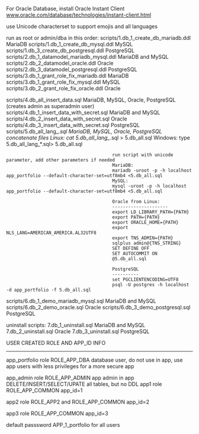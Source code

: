 For Oracle Database, install Oracle Instant Client
www.oracle.com/database/technologies/instant-client.html

use Unicode characterset to support emojis and all languages

run as root or admin/dba in this order:
scripts/1.db_1_create_db_mariadb.ddl 		MariaDB
scripts/1.db_1_create_db_mysql.ddl 			MySQL
scripts/1.db_3_create_db_postgresql.ddl 	PostgreSQL
scripts/2.db_1_datamodel_mariadb_mysql.ddl 	MariaDB and MySQL
scripts/2.db_2_datamodel_oracle.ddl 		Oracle
scripts/2.db_3_datamodel_postgresql.ddl 	PostgreSQL
scripts/3.db_1_grant_role_fix_mariadb.ddl	MariaDB
scripts/3.db_1_grant_role_fix_mysql.ddl		MySQL
scripts/3.db_2_grant_role_fix_oracle.ddl 	Oracle

scripts/4.db_all_insert_data.sql			MariaDB, MySQL, Oracle, PostgreSQL (creates admin as superadmin user)
scripts/4.db_1_insert_data_with_secret.sql	MariaDB and MySQL
scripts/4.db_2_insert_data_with_secret.sql	Oracle
scripts/4.db_3_insert_data_with_secret.sql	PostgreSQL
scripts/5.db_all_lang_*.sql					MariaDB, MySQL, Oracle, PostgreSQL
                                            concatenate files
                                            Linux:
                                            cat 5.db_all_lang_*.sql > 5.db_all.sql
                                            Windows:
                                            type 5.db_all_lang_*.sql> 5.db_all.sql
                                            
                                            run script with unicode parameter, add other parameters if needed
                                            MariaDB:
                                            mariadb -uroot -p -h localhost app_portfolio --default-character-set=utf8mb4 <5.db_all.sql
                                            MySQL:
                                            mysql -uroot -p -h localhost app_portfolio --default-character-set=utf8mb4 <5.db_all.sql
                                            
                                            Oracle from Linux:
                                            ---------------------
                                            export LD_LIBRARY_PATH={PATH}
                                            export PATH={PATH}
                                            export ORACLE_HOME={PATH}
                                            export NLS_LANG=AMERICAN_AMERICA.AL32UTF8
                                            export TNS_ADMIN={PATH}
                                            sqlplus admin@{TNS_STRING}
                                            SET DEFINE OFF
                                            SET AUTOCOMMIT ON
                                            @5.db_all.sql

                                            PostgreSQL
                                            ----------
                                            set PGCLIENTENCODING=UTF8
                                            psql -U postgres -h localhost -d app_portfolio -f 5.db_all.sql

scripts/6.db_1_demo_mariadb_mysql.sql		MariaDB and MySQL
scripts/6.db_2_demo_oracle.sql				Oracle
scripts/6.db_3_demo_postgresql.sql			PostgreSQL
                                    
uninstall scripts:
7.db_1_uninstall.sql						MariaDB and MySQL
7.db_2_uninstall.sql						Oracle
7.db_3_uninstall.sql						PostgreSQL

USER CREATED		ROLE AND APP_ID INFO
------------		--------------------
app_portfolio		role ROLE_APP_DBA
                    database user, do not use in app,
                    use app users with less privileges
                    for a more secure app

app_admin			role ROLE_APP_ADMIN
                    app admin in app
                    DELETE/INSERT/SELECT/UPATE all tables, but no DDL
app1				role ROLE_APP_COMMON
                    app_id=1

app2 				role ROLE_APP2 and ROLE_APP_COMMON
                    app_id=2

app3 				role ROLE_APP_COMMON
                    app_id=3

default passsword APP_1_portfolio for all users
